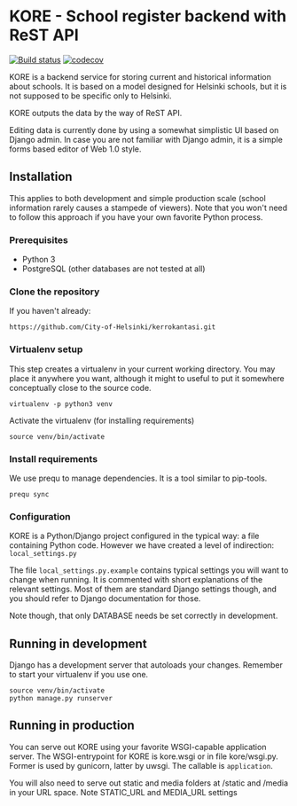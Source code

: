 KORE - School register backend with ReST API
============================================
[![Build status](https://travis-ci.org/City-of-Helsinki/kore.svg?branch=master)](https://travis-ci.org/City-of-Helsinki/kore)
[![codecov](https://codecov.io/gh/City-of-Helsinki/kore/branch/master/graph/badge.svg)](https://codecov.io/gh/City-of-Helsinki/kore)

KORE is a backend service for storing current and historical information about
schools. It is based on a model designed for Helsinki schools, but it is not
supposed to be specific only to Helsinki.

KORE outputs the data by the way of ReST API.

Editing data is currently done by using a somewhat simplistic UI based on
Django admin. In case you are not familiar with Django admin, it is a simple
forms based editor of Web 1.0 style.

## Installation

This applies to both development and simple production scale (school
information rarely causes a stampede of viewers). Note that you
won't need to follow this approach if you have your own favorite Python
process.

### Prerequisites

* Python 3
* PostgreSQL (other databases are not tested at all)

### Clone the repository
If you haven't already:
```
https://github.com/City-of-Helsinki/kerrokantasi.git
```

### Virtualenv setup

This step creates a virtualenv in your current working directory. You may
place it anywhere you want, although it might to useful to put it somewhere
conceptually close to the source code.

```
virtualenv -p python3 venv
```

Activate the virtualenv (for installing requirements)
```
source venv/bin/activate
```

### Install requirements

We use prequ to manage dependencies. It is a tool similar to pip-tools.
```
prequ sync
```

### Configuration

KORE is a Python/Django project configured in the typical way: a file
containing Python code. However we have created a level of indirection:
`local_settings.py`

The file `local_settings.py.example` contains typical settings you will want
to change when running. It is commented with short explanations of the
relevant settings. Most of them are standard Django settings though, and you
should refer to Django documentation for those.

Note though, that only DATABASE needs be set correctly in development.

## Running in development
Django has a development server that autoloads your changes. Remember to
start your virtualenv if you use one.
```
source venv/bin/activate
python manage.py runserver
```

## Running in production
You can serve out KORE using your favorite WSGI-capable application server.
The WSGI-entrypoint for KORE is kore.wsgi or in file kore/wsgi.py. Former
is used by gunicorn, latter by uwsgi. The callable is `application`.

You will also need to serve out static and media folders at /static and /media
in your URL space. Note STATIC_URL and MEDIA_URL settings
